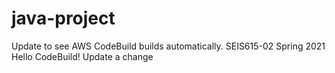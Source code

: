 # java-project
Update to see AWS CodeBuild builds automatically.
SEIS615-02 Spring 2021 Hello CodeBuild!
Update a change
